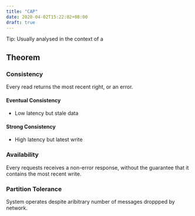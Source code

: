 ```yaml
---
title: "CAP"
date: 2020-04-02T15:22:02+08:00
draft: true
---
```


Tip: Usually analysed in the context of a 

## Theorem

### Consistency

Every read returns the most recent right, or an error.

#### Eventual Consistency

- Low latency but stale data

#### Strong Consistency

- High latency but latest write


### Availability

Every requests receives a non-error response, without the guarantee that it contains the most recent write.

### Partition Tolerance

System operates despite aribitrary number of messages droppped by network.
